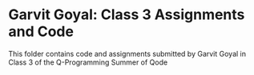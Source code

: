 # Garvit Goyal: Class 3 Assignments and Code
This folder contains code and assignments submitted by Garvit Goyal in Class 3 of the Q-Programming Summer of Qode